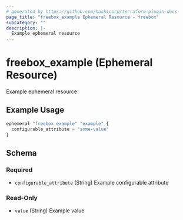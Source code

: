 ```yaml
---
# generated by https://github.com/hashicorp/terraform-plugin-docs
page_title: "freebox_example Ephemeral Resource - freebox"
subcategory: ""
description: |-
  Example ephemeral resource
---
```


# freebox_example (Ephemeral Resource)

Example ephemeral resource

## Example Usage

```terraform
ephemeral "freebox_example" "example" {
  configurable_attribute = "some-value"
}
```

<!-- schema generated by tfplugindocs -->
## Schema

### Required

- `configurable_attribute` (String) Example configurable attribute

### Read-Only

- `value` (String) Example value
